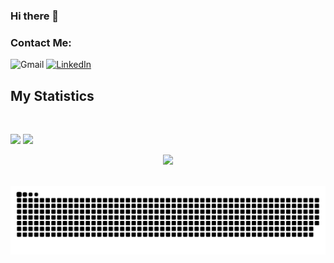 ### Hi there 👋

### Contact Me:

<a mailto="anurag10202@gmail.com">![Gmail](https://img.shields.io/badge/Gmail-D14836?style=flat-square&logo=gmail&logoColor=white)</a>
<a href="https://www.linkedin.com/in/anurag-singh-a428a61ab/">![LinkedIn](https://img.shields.io/badge/LinkedIn-0077B5?style=flat-square&logo=linkedin&logoColor=white)</a>

## My Statistics

<br/>
<p align="left">
  <img width="49.5%" src="https://github-readme-stats.vercel.app/api?username=anuragc10&show_icons=true&theme=gruvbox&hide_border=true" />
    <img width="49.5%" src="https://github-readme-streak-stats.herokuapp.com/?user=anuragc10&theme=gruvbox&hide_border=true" />
  </a>
</p>
<p align="center">
<img width="40%" src="https://github-readme-stats.vercel.app/api/top-langs/?username=anuragc10&theme=gruvbox&hide=Jupyter&layout=compact">
</b>
  <br>

<br>

<!-- [![Anurag's Activity Graph](https://activity-graph.herokuapp.com/graph?username=anuragc10&custom_title=Anurag%20Singh's%20Contribution%20Graph&theme=gruvbox&bg_color=282828&hide_border=true&line=d1a01f&point=c58545)]

------ -->

<p align="center">
  <img  src="https://raw.githubusercontent.com/Elanza-48/Elanza-48/main/resources/img/github-contribution-grid-snake.svg"
    alt="example" />
</p>
